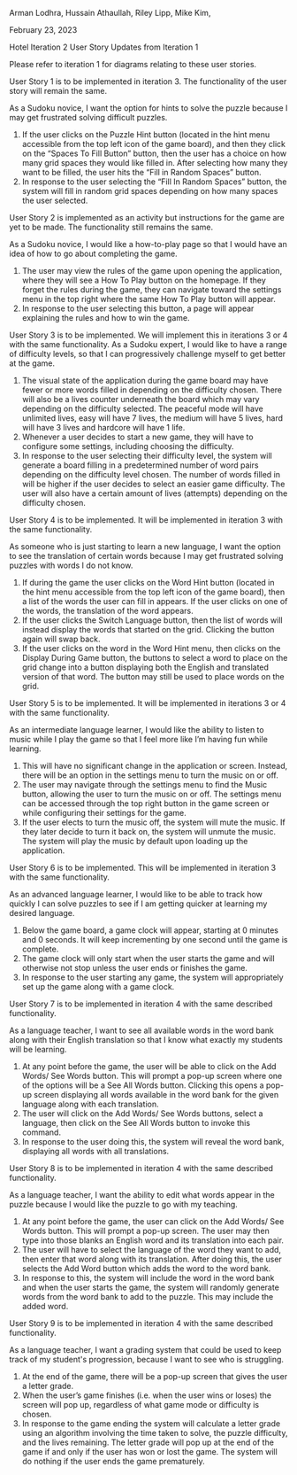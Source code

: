Arman Lodhra, 
Hussain Athaullah, 
Riley Lipp, 
Mike Kim, 

February 23, 2023

Hotel Iteration 2 User Story Updates from Iteration 1

Please refer to iteration 1 for diagrams relating to these user stories. 



User Story 1 is to be implemented in iteration 3. The functionality of the user story will remain the same. 

As a Sudoku novice, I want the option for hints to solve the puzzle because I may get frustrated solving difficult puzzles.

1. If the user clicks on the Puzzle Hint button (located in the hint menu accessible from the top left icon of the game board), and then they click on the “Spaces To Fill Button” button, then the user has a choice on how many grid spaces they would like filled in. After selecting how many they want to be filled, the user hits the “Fill in Random Spaces” button. 
2. In response to the user selecting the “Fill In Random Spaces” button, the system will fill in random grid spaces depending on how many spaces the user selected.



User Story 2 is implemented as an activity but instructions for the game are yet to be made. The functionality still remains the same. 

As a Sudoku novice, I would like a how-to-play page so that I would have an idea of how to go about completing the game.

1. The user may view the rules of the game upon opening the application, where they will see a How To Play button on the homepage. If they forget the rules during the game, they can navigate toward the settings menu in the top right where the same How To Play button will appear.
2. In response to the user selecting this button, a page will appear explaining the rules and how to win the game.


User Story 3 is to be implemented. We will implement this in iterations 3 or 4 with the same functionality. 
As a Sudoku expert, I would like to have a range of difficulty levels, so that I can progressively challenge myself to get better at the game. 

1. The visual state of the application during the game board may have fewer or more words filled in depending on the difficulty chosen. There will also be a lives counter underneath the board which may vary depending on the difficulty selected. The peaceful mode will have unlimited lives, easy will have 7 lives, the medium will have 5 lives, hard will have 3 lives and hardcore will have 1 life. 
2. Whenever a user decides to start a new game, they will have to configure some settings, including choosing the difficulty. 
3. In response to the user selecting their difficulty level, the system will generate a board filling in a predetermined number of word pairs depending on the difficulty level chosen. The number of words filled in will be higher if the user decides to select an easier game difficulty. The user will also have a certain amount of lives (attempts) depending on the difficulty chosen. 



User Story 4 is to be implemented. It will be implemented in iteration 3 with the same functionality. 

As someone who is just starting to learn a new language, I want the option to see the translation of certain words because I may get frustrated solving puzzles with words I do not know.

1. If during the game the user clicks on the Word Hint button (located in the hint menu accessible from the top left icon of the game board), then a list of the words the user can fill in appears. If the user clicks on one of the words, the translation of the word appears.
2. If the user clicks the Switch Language button, then the list of words will instead display the words that started on the grid. Clicking the button again will swap back.
3. If the user clicks on the word in the Word Hint menu, then clicks on the Display During Game button, the buttons to select a word to place on the grid change into a button displaying both the English and translated version of that word. The button may still be used to place words on the grid.



User Story 5 is to be implemented. It will be implemented in iterations 3 or 4 with the same functionality. 

As an intermediate language learner, I would like the ability to listen to music while I play the game so that I feel more like I’m having fun while learning.

1. This will have no significant change in the application or screen. Instead, there will be an option in the settings menu to turn the music on or off.
2. The user may navigate through the settings menu to find the Music button, allowing the user to turn the music on or off. The settings menu can be accessed through the top right button in the game screen or while configuring their settings for the game. 
3. If the user elects to turn the music off, the system will mute the music. If they later decide to turn it back on, the system will unmute the music. The system will play the music by default upon loading up the application.



User Story 6 is to be implemented. This will be implemented in iteration 3 with the same functionality. 

As an advanced language learner, I would like to be able to track how quickly I can solve puzzles to see if I am getting quicker at learning my desired language.

1. Below the game board, a game clock will appear, starting at 0 minutes and 0 seconds. It will keep incrementing by one second until the game is complete.
2. The game clock will only start when the user starts the game and will otherwise not stop unless the user ends or finishes the game.
3. In response to the user starting any game, the system will appropriately set up the game along with a game clock. 



User Story 7 is to be implemented in iteration 4 with the same described functionality. 

As a language teacher, I want to see all available words in the word bank along with their English translation so that I know what exactly my students will be learning.

1. At any point before the game, the user will be able to click on the Add Words/ See Words button. This will prompt a pop-up screen where one of the options will be a See All Words button. Clicking this opens a pop-up screen displaying all words available in the word bank for the given language along with each translation.
2. The user will click on the Add Words/ See Words buttons, select a language, then click on the See All Words button to invoke this command. 
3. In response to the user doing this, the system will reveal the word bank, displaying all words with all translations. 



User Story 8 is to be implemented in iteration 4 with the same described functionality. 

As a language teacher, I want the ability to edit what words appear in the puzzle because I would like the puzzle to go with my teaching.

1. At any point before the game, the user can click on the Add Words/ See Words button. This will prompt a pop-up screen. The user may then type into those blanks an English word and its translation into each pair. 
2. The user will have to select the language of the word they want to add, then enter that word along with its translation. After doing this, the user selects the Add Word button which adds the word to the word bank.
3. In response to this, the system will include the word in the word bank and when the user starts the game, the system will randomly generate words from the word bank to add to the puzzle. This may include the added word.
 


User Story 9 is to be implemented in iteration 4 with the same described functionality. 

As a language teacher, I want a grading system that could be used to keep track of my student's progression, because I want to see who is struggling.

1. At the end of the game, there will be a pop-up screen that gives the user a letter grade.
2. When the user’s game finishes (i.e. when the user wins or loses) the screen will pop up, regardless of what game mode or difficulty is chosen. 
3. In response to the game ending the system will calculate a letter grade using an algorithm involving the time taken to solve, the puzzle difficulty, and the lives remaining. The letter grade will pop up at the end of the game if and only if the user has won or lost the game. The system will do nothing if the user ends the game prematurely. 










